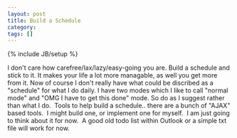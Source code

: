 ```yaml
---
layout: post
title: Build a Schedule
category: 
tags: []
---
```

{% include JB/setup %}

I don't care how carefree/lax/lazy/easy-going you are.  Build a schedule and stick to it.  It makes your life a lot more managable, as well you get more from it.  Now of course I don't really have what could be discribed as a "schedule" for what I do daily.  I have two modes which I like to call "normal mode" and "OMG I have to get this done" mode.  So do as I suggest rather than what I do.  Tools to help build a schedule.. there are a bunch of "AJAX" based tools.  I might build one, or implement one for myself.  I am just going to think about it for now.  A good old todo list within Outlook or a simple txt file will work for now.
